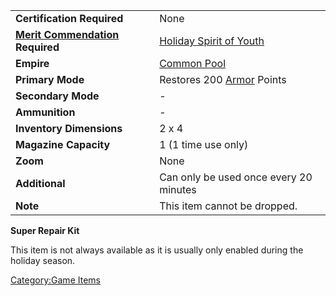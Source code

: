 |                                                           |                                                       |
| --------------------------------------------------------- | ----------------------------------------------------- |
| **Certification Required**                                | None                                                  |
| **[Merit Commendation](../merits/Merit_Commendations.md) Required** | [Holiday Spirit of Youth](../merits/Holiday_Spirit_of_Youth.md) |
| **Empire**                                                | [Common Pool](../terminology/Common_Pool.md)                         |
| **Primary Mode**                                          | Restores 200 [Armor](Armor.md) Points                 |
| **Secondary Mode**                                        | \-                                                    |
| **Ammunition**                                            | \-                                                    |
| **Inventory Dimensions**                                  | 2 x 4                                                 |
| **Magazine Capacity**                                     | 1 (1 time use only)                                   |
| **Zoom**                                                  | None                                                  |
| **Additional**                                            | Can only be used once every 20 minutes                |
| **Note**                                                  | This item cannot be dropped.                          |

**Super Repair Kit**

This item is not always available as it is usually only enabled during
the holiday season.

[Category:Game Items](Category:Game_Items.md)
